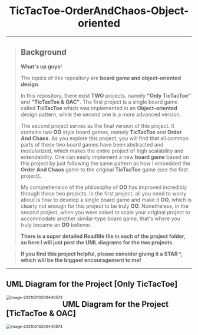 <h1 align = "center">TicTacToe-OrderAndChaos-Object-oriented</h1>

---

> ## Background
>
> **What's up guys!**   
>
> The topics of this repository are **board game and object-oriented design**.  
>
> In this repository, there exist **TWO** projects, namely **"Only TicTacToe"** and **"TicTacToe & OAC"**. The first project is a single board game called **TicTacToe** which was implemented in an **Object-oriented** design pattern, while the second one is a more advanced version.  
>
> The second project serves as the final version of this project. It contains two **OO** style board games, namely **TicTacToe** and **Order And Chaos**. As you explore this project, you will find that all common parts of these two board games have been abstracted and modularized, which makes the entire project of high scalability and extendability. One can easily implement a new **board game** based on this project by just following the same pattern as how I embedded the **Order And Chaos** game to the original **TicTacToe** game (see the first project). 
>
> My comprehension of the philosophy of **OO** has improved incredibly through these two projects. In the first project, all you need to worry about is how to develop a single board game and make it **OO**, which is clearly not enough for this project to be truly **OO**. Nonetheless, in the second project, when you were asked to scale your original project to accommodate another similar-type board game, that's where you truly became an **OO** believer.  
>
> **There is a super detailed ReadMe file in each of the project folder, so here I will just post the UML diagrams for the two projects.**

> **If you find this project helpful, please consider giving it a STAR ^, which will be the biggest encouragement to me!**

---



## UML Diagram for the Project [Only TicTacToe]

<img src="https://github.com/Superkakayong/Trivia/blob/master/Project_Images/TicTacToe-I-Object-oriented/UML.jpeg" alt="image-20210210200440573" style="zoom:75%; float: left" />

## UML Diagram for the Project [TicTacToe & OAC]

<img src="https://github.com/Superkakayong/Trivia/blob/master/Project_Images/TicTacToe-I-Object-oriented/TTT%20II%20-%20UML.jpeg" alt="image-20210210200440573" style="zoom:75%; float: left" />

 
